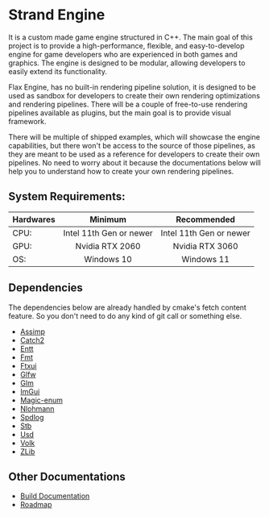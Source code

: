 # Strand Engine

It is a custom made game engine structured in C++. The main goal of this project is to provide a high-performance, 
flexible, and easy-to-develop engine for game developers who are experienced in both games and graphics. The engine 
is designed to be modular, allowing developers to easily extend its functionality.

Flax Engine, has no built-in rendering pipeline solution, it is designed to be used as sandbox for developers to create their own
rendering optimizations and rendering pipelines. There will be a couple of free-to-use rendering pipelines available as 
plugins, but the main goal is to provide visual framework.

There will be multiple of shipped examples, which will showcase the engine capabilities, but there won't be access to the source
of those pipelines, as they are meant to be used as a reference for developers to create their own pipelines. No need to worry about
it because the documentations below will help you to understand how to create your own rendering pipelines.

## System Requirements:
| Hardwares |        Minimum          |       Recommended       |
| :-------- | :---------------------: | :---------------------: |
| CPU:      | Intel 11th Gen or newer | Intel 11th Gen or newer |
| GPU:      |     Nvidia RTX 2060     |     Nvidia RTX 3060     |
| OS:       |        Windows 10       |         Windows 11      |

## Dependencies
The dependencies below are already handled by cmake's fetch content feature. So you don't need to do any kind of git call
or something else.

- [Assimp](https://github.com/assimp/assimp)
- [Catch2](https://github.com/catchorg/Catch2)
- [Entt](https://github.com/skypjack/entt)
- [Fmt](https://github.com/fmtlib/fmt)
- [Ftxui](https://github.com/ArthurSonzogni/FTXUI)
- [Glfw](https://github.com/glfw/glfw)
- [Glm](https://github.com/g-truc/glm)
- [ImGui](https://github.com/ocornut/imgui)
- [Magic-enum](https://github.com/Neargye/magic_enum)
- [Nlohmann](https://github.com/nlohmann/json)
- [Spdlog](https://github.com/gabime/spdlog)
- [Stb](https://github.com/nothings/stb)
- [Usd](https://github.com/PixarAnimationStudios/OpenUSD)
- [Volk](https://github.com/zeux/volk)
- [ZLib](https://github.com/madler/zlib)

## Other Documentations
- [Build Documentation](./Docs/HowToInstall.md)
- [Roadmap](./Docs/RoadMap.md)